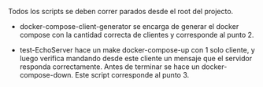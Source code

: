 Todos los scripts se deben correr parados desde el root del projecto.

- docker-compose-client-generator se encarga de generar el docker compose con la cantidad correcta de clientes y corresponde al punto 2.

- test-EchoServer hace un make docker-compose-up con 1 solo cliente, y luego verifica mandando desde este cliente un mensaje que el servidor responda correctamente. Antes de terminar se hace un docker-compose-down. Este script corresponde al punto 3.